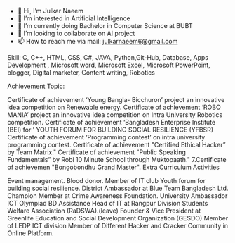 - 👋 Hi, I’m Julkar Naeem
- 👀 I’m interested in Artificial Intelligence
- 🌱 I’m currently doing Bachelor in Computer Science at BUBT
- 💞️ I’m looking to collaborate on AI project
- 📫 How to reach me via mail: julkarnaeem6@gmail.com


Skill: C, C++, HTML, CSS, C#, JAVA, Python,Git-Hub, Database, Apps Development , Microsoft word, Microsoft Excel, Microsoft PowerPoint, blogger, Digital marketer, Content writing, Robotics

Achievement Topic:

Certificate of achievement ‘Young Bangla- Bicchuron’ project an innovative idea competition on Renewable energy.
Certificate of achievement ‘ROBO MANIA’ project an innovative idea competition on Intra University Robotics competition.
Certificate of achievement ‘Bangladesh Enterprise Institute (BEI) for ’ YOUTH FORUM FOR BUILDING SOCIAL RESILIENCE (YFBSR)
Certificate of achievement ‘Programming contest’ on intra university programming contest.
Certificate of achievement "Certified Ethical Hacker” by Team Matrix."
Certificate of achievement "Public Speaking Fundamentals” by Robi 10 Minute School through Muktopaath." 7.Certificate of achievemen "Bongobondhu Grand Master".
Extra Curriculum Activities

Event management.
Blood donor.
Member of IT club
Youth forum for building social resilience.
District Ambassador at Blue Team Bangladesh Ltd.
Champion Member at Crime Awareness Foundation.
University Ambassador ICT Olympiad BD
Assistance Head of IT at Rangpur Division Students Welfare Association (RaDSWA).(leave)
Founder & Vice President at Greenlife Education and Social Development Organization (GESDO)
Member of LEDP ICT division
Member of Different Hacker and Cracker Community in Online Platform.

<!---
JulkarNaeem98/JulkarNaeem98 is a ✨ special ✨ repository because its `README.md` (this file) appears on your GitHub profile.
You can click the Preview link to take a look at your changes.
--->
